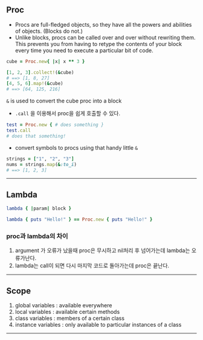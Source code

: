 ## Proc

- Procs are full-fledged objects, so they have all the powers and abilities of objects. (Blocks do not.)
- Unlike blocks, procs can be called over and over without rewriting them. This prevents you from having to retype the contents of your block every time you need to execute a particular bit of code.

```ruby
cube = Proc.new{ |x| x ** 3 }
```
```ruby
[1, 2, 3].collect!(&cube)
# ==> [1, 8, 27]
[4, 5, 6].map!(&cube)
# ==> [64, 125, 216]
```
`&` is used to convert the cube proc into a block

* `.call` 을 이용해서 proc을 쉽게 호출할 수 있다.
```ruby
test = Proc.new { # does something }
test.call
# does that something!
```
* convert symbols to procs using that handy little `&`
```ruby
strings = ["1", "2", "3"]
nums = strings.map(&:to_i)
# ==> [1, 2, 3]
```
- - -

## Lambda

```ruby
lambda { |param| block }
```
```ruby
lambda { puts "Hello!" } == Proc.new { puts "Hello!" }
```

### proc과 lambda의 차이
1. argument 가 오류가 났을때 proc은 무시하고 nil처리 후 넘어가는데 lambda는 오류가난다.
2. lambda는 call이 되면 다시 마지막 코드로 돌아가는데  proc은 끝난다.
- - -

## Scope
1. global variables : available everywhere
2. local variables : available certain methods
3. class variables : members of a certain class
4. instance variables : only available to particular instances of a class
- - -
